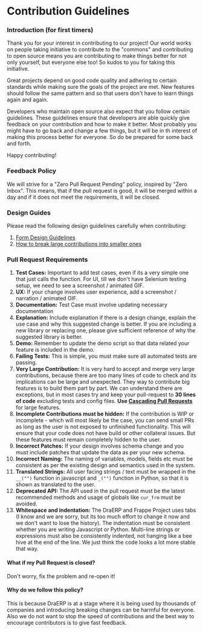 # Contribution Guidelines

### Introduction (for first timers)

Thank you for your interest in contributing to our project! Our world works on people taking initiative to contribute to the "commons" and contributing to open source means you are contributing to make things better for not only yourself, but everyone else too! So kudos to you for taking this initiative.

Great projects depend on good code quality and adhering to certain standards while making sure the goals of the project are met. New features should follow the same pattern and so that users don't have to learn things again and again.

Developers who maintain open source also expect that you follow certain guidelines. These guidelines ensure that developers are able quickly give feedback on your contribution and how to make it better. Most probably you might have to go back and change a few things, but it will be in th interest of making this process better for everyone. So do be prepared for some back and forth.

Happy contributing!

### Feedback Policy

We will strive for a "Zero Pull Request Pending" policy, inspired by "Zero Inbox". This means, that if the pull request is good, it will be merged within a day and if it does not meet the requirements, it will be closed.

### Design Guides

Please read the following design guidelines carefully when contributing:

1. [Form Design Guidelines](https://github.com/frappe/draerp/wiki/Form-Design-Guidelines)
1. [How to break large contributions into smaller ones](https://github.com/frappe/draerp/wiki/Cascading-Pull-Requests)

### Pull Request Requirements

1. **Test Cases:** Important to add test cases, even if its a very simple one that just calls the function. For UI, till we don't have Selenium testing setup, we need to see a screenshot / animated GIF.
1. **UX:** If your change involves user experience, add a screenshot / narration / animated GIF.
1. **Documentation:** Test Case must involve updating necessary documentation
1. **Explanation:** Include explanation if there is a design change, explain the use case and why this suggested change is better. If you are including a new library or replacing one, please give sufficient reference of why the suggested library is better.
1. **Demo:** Remember to update the demo script so that data related your feature is included in the demo.
1. **Failing Tests:** This is simple, you must make sure all automated tests are passing.
1. **Very Large Contribution:** It is very hard to accept and merge very large contributions, because there are too many lines of code to check and its implications can be large and unexpected. They way to contribute big features is to build them part by part. We can understand there are exceptions, but in most cases try and keep your pull-request to **30 lines of code** excluding tests and config files. **Use [Cascading Pull Requests](https://github.com/frappe/draerp/wiki/Cascading-Pull-Requests)** for large features.
1. **Incomplete Contributions must be hidden:** If the contribution is WIP or incomplete - which will most likely be the case, you can send small PRs as long as the user is not exposed to unfinished functionality. This will ensure that your code does not have build or other collateral issues. But these features must remain completely hidden to the user.
1. **Incorrect Patches:** If your design involves schema change and you must include patches that update the data as per your new schema.
1. **Incorrect Naming:** The naming of variables, models, fields etc must be consistent as per the existing design and semantics used in the system.
1. **Translated Strings:** All user facing strings / text must be wrapped in the `__("")` function in javascript and `_("")` function in Python, so that it is shown as translated to the user.
1. **Deprecated API:** The API used in the pull request must be the latest recommended methods and usage of globals like `cur_frm` must be avoided.
1. **Whitespace and indentation:** The DraERP and Frappe Project uses tabs (I know and we are sorry, but its too much effort to change it now and we don't want to lose the history). The indentation must be consistent whether you are writing Javascript or Python. Multi-line strings or expressions must also be consistently indented, not hanging like a bee hive at the end of the line. We just think the code looks a lot more stable that way.

#### What if my Pull Request is closed?

Don't worry, fix the problem and re-open it!

#### Why do we follow this policy?

This is because DraERP is at a stage where it is being used by thousands of companies and introducing breaking changes can be harmful for everyone. Also we do not want to stop the speed of contributions and the best way to encourage contributors is to give fast feedback.